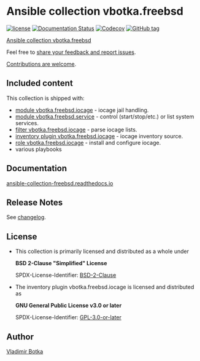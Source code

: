 # Ansible collection vbotka.freebsd

[![license](https://img.shields.io/badge/license-BSD-red.svg)](https://www.freebsd.org/doc/en/articles/bsdl-gpl/article.html)
[![Documentation Status](https://readthedocs.org/projects/ansible-collection-freebsd/badge/?version=latest)](https://ansible-collection-freebsd.readthedocs.io/en/latest/?badge=latest)
[![Codecov](https://img.shields.io/codecov/c/github/vbotka/ansible-collection-freebsd)](https://codecov.io/gh/vbotka/ansible-collection-freebsd)
[![GitHub tag](https://img.shields.io/github/v/tag/vbotka/ansible-collection-freebsd)](https://github.com/vbotka/ansible-collection-freebsd/tags)

[Ansible collection vbotka.freebsd](https://galaxy.ansible.com/ui/repo/published/vbotka/freebsd/)

Feel free to [share your feedback and report issues](https://github.com/vbotka/ansible-collection-freebsd/issues).

[Contributions are welcome](https://github.com/firstcontributions/first-contributions).


## Included content

This collection is shipped with:

* [module vbotka.freebsd.iocage](https://galaxy.ansible.com/ui/repo/published/vbotka/freebsd/content/module/iocage/) - iocage jail handling.
* [module vbotka.freebsd.service](https://galaxy.ansible.com/ui/repo/published/vbotka/freebsd/content/module/service/) - control (start/stop/etc.) or list system services.
* [filter vbotka.freebsd.iocage](https://galaxy.ansible.com/ui/repo/published/vbotka/freebsd/content/filter/iocage/) - parse iocage lists.
* [inventory plugin vbotka.freebsd.iocage](https://galaxy.ansible.com/ui/repo/published/vbotka/freebsd/content/inventory/iocage/) - iocage inventory source.
* [role vbotka.freebsd.iocage](https://galaxy.ansible.com/ui/repo/published/vbotka/freebsd/content/role/iocage/) - install and configure iocage.
* various playbooks


## Documentation

[ansible-collection-freebsd.readthedocs.io](https://ansible-collection-freebsd.readthedocs.io/en/stable/)


## Release Notes

See [changelog](https://github.com/vbotka/ansible-collection-freebsd/blob/master/changelogs/CHANGELOG.md).


## License

* This collection is primarily licensed and distributed as a whole under

  **BSD 2-Clause "Simplified" License**

  SPDX-License-Identifier: [BSD-2-Clause](https://spdx.org/licenses/BSD-2-Clause.html)

* The inventory plugin vbotka.freebsd.iocage is licensed and distributed as

  **GNU General Public License v3.0 or later**

  SPDX-License-Identifier: [GPL-3.0-or-later](https://spdx.org/licenses/GPL-3.0-or-later.html)


## Author

[Vladimir Botka](https://botka.info)
